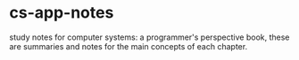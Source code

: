 # cs-app-notes
study notes for computer systems: a programmer's perspective book, these are summaries and notes for the main concepts of each chapter.
